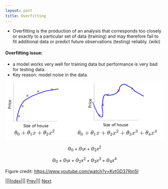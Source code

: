 ```yaml
---
layout: post
title: Overfitting
---
```


- Overfitting is the production of an analysis that corresponds too closely or exactly to a particular set of data (training) and may therefore fail to fit additional data or predict future observations (testing) reliably. (wiki)

#### Overfitting issue: 
- a model works very well for training data but performance is very bad for testing data.
- Key reason: model noise in the data.

![](overfitting1.png)

$$\Theta _0+ \Theta _1x + \Theta _2x^2$$ 

$$\Theta _0+ \Theta _1x + \Theta _2x^2+ \Theta _3x^3+ \Theta _4x^4$$

Figure credit: https://www.youtube.com/watch?v=KvtGD37Rm5I

|||[Index](../../../)||| [Prev](../)||| [Next](../mod)
